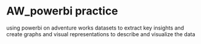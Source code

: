 # AW_powerbi practice
 using powerbi on adventure works datasets to extract key insights and create graphs and visual representations to describe and visualize the data
